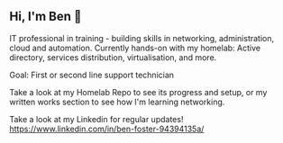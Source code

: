## Hi, I'm Ben 👋

IT professional in training - building skills in networking, administration, cloud and automation.
Currently hands-on with my homelab: Active directory, services distribution, virtualisation, and more.

Goal: First or second line support technician

Take a look at my Homelab Repo to see its progress and setup, or my written works section to see how I'm learning networking.

Take a look at my Linkedin for regular updates! https://www.linkedin.com/in/ben-foster-94394135a/
